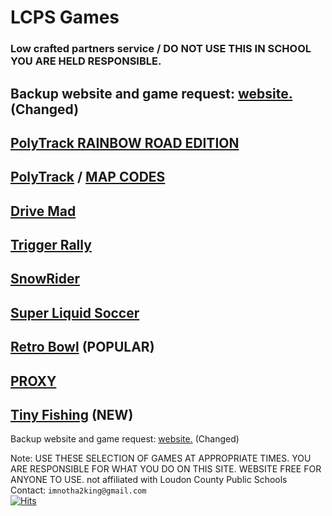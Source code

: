 # LCPS Games
### Low crafted partners service / DO NOT USE THIS IN SCHOOL YOU ARE HELD RESPONSIBLE.
## Backup website and game request: [website.](https://docs.google.com/document/d/1bVdtWv8hu4p9zzFy7bOQjRyyAKAwTiXCeLMcj3WdIx4/edit?usp=sharing) (Changed)
## [ PolyTrack RAINBOW ROAD EDITION ](https://lcpsgames.github.io/PolyTrackRainbowRoad/) 
## [PolyTrack](https://lcpsgames.github.io/polytrack/) / [MAP CODES](https://docs.google.com/document/d/1pjkbnOdRuzgDbKyTG890XC56LWIJC4WfCcQtr9Ho6-A/edit?usp=sharing)
## [ Drive Mad ](https://lcpsgames.github.io/drivemad/) 
## [ Trigger Rally ](https://lcpsgames.github.io/TriggerRally/) 
## [ SnowRider](https://lcpsgames.github.io/snowrider/) 
## [ Super Liquid Soccer ](https://lcpsgames.github.io/superliquidsoccer/) 
## [Retro Bowl](https://lcpsgames.github.io/retrobowltest/) (POPULAR)
## [PROXY](https://lcpsgames.github.io/proxy-notice/) 
## [Tiny Fishing](https://lcpsgames.github.io/tiny-fishing/) (NEW)
Backup website and game request: [website.](https://docs.google.com/document/d/1bVdtWv8hu4p9zzFy7bOQjRyyAKAwTiXCeLMcj3WdIx4/edit?usp=sharing) (Changed)






Note: USE THESE SELECTION OF GAMES AT APPROPRIATE TIMES. YOU ARE RESPONSIBLE FOR WHAT YOU DO ON THIS SITE. WEBSITE FREE FOR ANYONE TO USE. 
not affiliated with Loudon County Public Schools                                                                                                              
Contact: `imnotha2king@gmail.com`                                                                                    
[![Hits](https://hits.seeyoufarm.com/api/count/incr/badge.svg?url=https%3A%2F%2Flcpsgames.github.io%2Fgames%2F&count_bg=%2379C83D&title_bg=%23555555&icon=&icon_color=%23E7E7E7&title=hits&edge_flat=false)](https://hits.seeyoufarm.com)  
